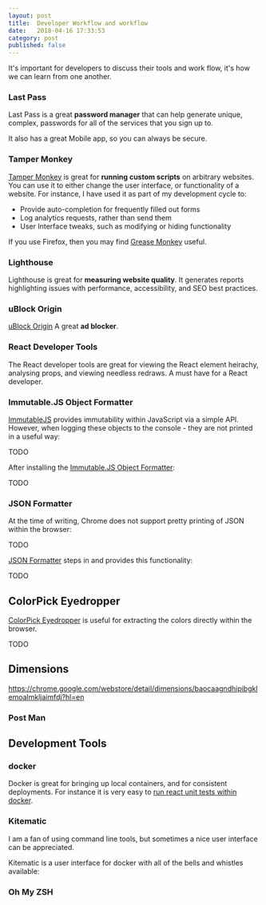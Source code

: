 ```yaml
---
layout: post
title:  Developer Workflow and workflow
date:   2018-04-16 17:33:53
category: post
published: false
---
```


It's important for developers to discuss their tools and work flow, it's how we can learn from one another.

### Last Pass

Last Pass is a great **password manager** that can help generate unique, complex, passwords for all of the services that you sign up to.

It also has a great Mobile app, so you can always be secure.

### Tamper Monkey

[Tamper Monkey](https://chrome.google.com/webstore/detail/tampermonkey/dhdgffkkebhmkfjojejmpbldmpobfkfo?hl=en) is great for **running custom scripts** on arbitrary websites. You can use it to either change the user interface, or functionality of a website. For instance, I have used it as part of my development cycle to:

* Provide auto-completion for frequently filled out forms
* Log analytics requests, rather than send them
* User Interface tweaks, such as modifying or hiding functionality

If you use Firefox, then you may find [Grease Monkey](https://addons.mozilla.org/en-US/firefox/addon/greasemonkey/) useful.

### Lighthouse

Lighthouse is great for **measuring website quality**. It generates reports highlighting issues with performance, accessibility, and SEO best practices.

### uBlock Origin

[uBlock Origin](https://chrome.google.com/webstore/detail/ublock-origin/cjpalhdlnbpafiamejdnhcphjbkeiagm?hl=en) A great **ad blocker**.

### React Developer Tools

The React developer tools are great for viewing the React element heirachy, analysing props, and viewing needless redraws. A must have for a React developer.

### Immutable.JS Object Formatter

[ImmutableJS](https://facebook.github.io/immutable-js/) provides immutability within JavaScript via a simple API. However, when logging these objects to the console - they are not printed in a useful way:

TODO

After installing the [Immutable.JS Object Formatter](https://chrome.google.com/webstore/detail/immutablejs-object-format/hgldghadipiblonfkkicmgcbbijnpeog?hl=en):

TODO

### JSON Formatter

At the time of writing, Chrome does not support pretty printing of JSON within the browser:

TODO

[JSON Formatter](https://chrome.google.com/webstore/detail/json-formatter/bcjindcccaagfpapjjmafapmmgkkhgoa?hl=en) steps in and provides this functionality:

TODO

## ColorPick Eyedropper

[ColorPick Eyedropper](https://chrome.google.com/webstore/detail/colorpick-eyedropper/ohcpnigalekghcmgcdcenkpelffpdolg?hl=en) is useful for extracting the colors directly within the browser.

TODO

## Dimensions

https://chrome.google.com/webstore/detail/dimensions/baocaagndhipibgklemoalmkljaimfdj?hl=en

### Post Man

## Development Tools

### docker

Docker is great for bringing up local containers, and for consistent deployments.
For instance it is very easy to [run react unit tests within docker](/posts/2017-06-03-running-react-unit-tests-within-docker/).

### Kitematic

I am a fan of using command line tools, but sometimes a nice user interface can be appreciated.

Kitematic is a user interface for docker with all of the bells and whistles available:

### Oh My ZSH
